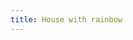 ```yaml
---
title: House with rainbow
---
```

<figure class="bleed">
<img src="/img/emil-drawing/IMG_0970.jpg" alt="">
</figure>